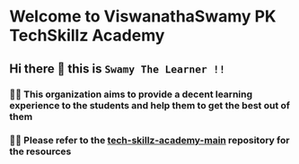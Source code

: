 # Welcome to ViswanathaSwamy PK TechSkillz Academy

## Hi there 👋 this is `Swamy The Learner !!`

### 🙋‍♀️ This organization aims to provide a decent learning experience to the students and help them to get the best out of them

### 👩‍💻 Please refer to the [tech-skillz-academy-main](https://github.com/ViswanathaSwamy-PK-TechSkillz-Academy/tech-skillz-academy-main) repository for the resources

<!--

**Here are some ideas to get you started:**

🙋‍♀️ A short introduction - what is your organization all about?
🌈 Contribution guidelines - how can the community get involved?
👩‍💻 Useful resources - where can the community find your docs? Is there anything else the community should know?
🍿 Fun facts - what does your team eat for breakfast?
🧙 Remember, you can do mighty things with the power of [Markdown](https://docs.github.com/github/writing-on-github/getting-started-with-writing-and-formatting-on-github/basic-writing-and-formatting-syntax)
-->

